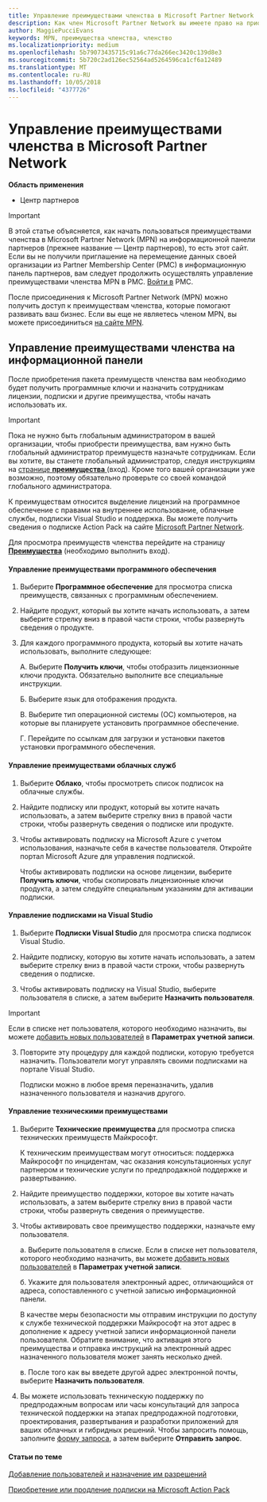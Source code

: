 ```yaml
---
title: Управление преимуществами членства в Microsoft Partner Network | Центр партнеров
description: Как член Microsoft Partner Network вы имеете право на приобретение определенных преимуществ. Инструкции по активации преимуществ членства и управлению ими на информационной панели для партнеров.
author: MaggiePucciEvans
keywords: MPN, преимущества членства, членство
ms.localizationpriority: medium
ms.openlocfilehash: 5b79073435715c91a6c77da266ec3420c139d8e3
ms.sourcegitcommit: 5b720c2ad126ec52564ad5264596ca1cf6a12489
ms.translationtype: MT
ms.contentlocale: ru-RU
ms.lasthandoff: 10/05/2018
ms.locfileid: "4377726"
---
```

# <a name="manage-your-microsoft-partner-network-membership-benefits"></a>Управление преимуществами членства в Microsoft Partner Network

**Область применения**

-  Центр партнеров

>[!IMPORTANT]
>В этой статье объясняется, как начать пользоваться преимуществами членства в Microsoft Partner Network (MPN) на информационной панели партнеров (прежнее название — Центр партнеров), то есть этот сайт. Если вы не получили приглашение на перемещение данных своей организации из Partner Membership Center (PMC) в информационную панель партнеров, вам следует продолжить осуществлять управление преимуществами членства MPN в PMC. [Войти в](https://partner.microsoft.com/_login?authType=OpenIdConnect) PMC.   

После присоединения к Microsoft Partner Network (MPN) можно получить доступ к преимуществам членства, которые помогают развивать ваш бизнес. Если вы еще не являетесь членом MPN, вы можете присоединиться [на сайте MPN](https://partner.microsoft.com/membership).


## <a name="manage-your-membership-benefits-in-the-dashboard"></a>Управление преимуществами членства на информационной панели

После приобретения пакета преимуществ членства вам необходимо будет получить программные ключи и назначить сотрудникам лицензии, подписки и другие преимущества, чтобы начать использовать их. 

>[!IMPORTANT]
>Пока не нужно быть глобальным администратором в вашей организации, чтобы приобрести преимущества, вам нужно быть глобальный администратор преимуществ назначьте сотрудникам.  Если вы хотите, вы станете глобальный администратор, следуя инструкциям на [странице **преимущества** ](https://partnercenter.microsoft.com/pcv/partnership/benefits) (вход). Кроме того вашей организации уже возможно, поэтому обязательно проверьте со своей командой глобального администратора.

К преимуществам относится выделение лицензий на программное обеспечение с правами на внутреннее использование, облачные службы, подписки Visual Studio и поддержка. Вы можете получить сведения о подписке Action Pack на сайте [Microsoft Partner Network](https://partner.microsoft.com/membership/internal-use-software).  

Для просмотра преимуществ членства перейдите на страницу [**Преимущества**](https://partnercenter.microsoft.com/pcv/partnership/benefits) (необходимо выполнить вход).

#### <a name="manage-software-benefits"></a>Управление преимуществами программного обеспечения

1.  Выберите **Программное обеспечение** для просмотра списка преимуществ, связанных с программным обеспечением. 

2.  Найдите продукт, который вы хотите начать использовать, а затем выберите стрелку вниз в правой части строки, чтобы развернуть сведения о продукте. 

3. Для каждого программного продукта, который вы хотите начать использовать, выполните следующее:

    А. Выберите **Получить ключи**, чтобы отобразить лицензионные ключи продукта. Обязательно выполните все специальные инструкции.

    Б. Выберите язык для отображения продукта.

    В. Выберите тип операционной системы (ОС) компьютеров, на которые вы планируете установить программное обеспечение.

    Г. Перейдите по ссылкам для загрузки и установки пакетов установки программного обеспечения.


#### <a name="manage-cloud-services-benefits"></a>Управление преимуществами облачных служб

1. Выберите **Облако**, чтобы просмотреть список подписок на облачные службы.

2. Найдите подписку или продукт, который вы хотите начать использовать, а затем выберите стрелку вниз в правой части строки, чтобы развернуть сведения о подписке или продукте. 

3. Чтобы активировать подписку на Microsoft Azure с учетом использования, назначьте себя в качестве пользователя. Откройте портал Microsoft Azure для управления подпиской.

    Чтобы активировать подписки на основе лицензии, выберите **Получить ключи**, чтобы скопировать лицензионные ключи продукта, а затем следуйте специальным указаниям для активации подписки.  


#### <a name="manage-visual-studio-subscriptions"></a>Управление подписками на Visual Studio

1. Выберите **Подписки Visual Studio** для просмотра списка подписок Visual Studio. 

2. Найдите подписку, которую вы хотите начать использовать, а затем выберите стрелку вниз в правой части строки, чтобы развернуть сведения о подписке. 

3. Чтобы активировать подписку на Visual Studio, выберите пользователя в списке, а затем выберите **Назначить пользователя**. 

> [!IMPORTANT]  
> Если в списке нет пользователя, которого необходимо назначить, вы можете [добавить новых пользователей](create-user-accounts-and-set-permissions.md) в **Параметрах учетной записи**.

3. Повторите эту процедуру для каждой подписки, которую требуется назначить. Пользователи могут управлять своими подписками на портале Visual Studio. 

    Подписки можно в любое время переназначить, удалив назначенного пользователя и назначив другого. 

#### <a name="manage-technical-benefits"></a>Управление техническими преимуществами

1. Выберите **Технические преимущества** для просмотра списка технических преимуществ Майкрософт.

    К техническим преимуществам могут относиться: поддержка Майкрософт по инцидентам, час оказания консультационных услуг партнером и технические услуги по предпродажной поддержке и развертыванию.   

2. Найдите преимущество поддержки, которое вы хотите начать использовать, а затем выберите стрелку вниз в правой части строки, чтобы развернуть сведения о преимуществе. 

3. Чтобы активировать свое преимущество поддержки, назначьте ему пользователя. 
   
    а.  Выберите пользователя в списке. Если в списке нет пользователя, которого необходимо назначить, вы можете [добавить новых пользователей](create-user-accounts-and-set-permissions.md) в **Параметрах учетной записи**.

    б.  Укажите для пользователя электронный адрес, отличающийся от адреса, сопоставленного с учетной записью информационной панели. 
    
    В качестве меры безопасности мы отправим инструкции по доступу к службе технической поддержки Майкрософт на этот адрес в дополнение к адресу учетной записи информационной панели пользователя. Обратите внимание, что активация этого преимущества и отправка инструкций на электронный адрес назначенного пользователя может занять несколько дней.    
    
    в.  После того как вы введете другой адрес электронной почты, выберите **Назначить пользователя**. 

4. Вы можете использовать техническую поддержку по предпродажным вопросам или часы консультаций для запроса технической поддержки на этапах предпродажной подготовки, проектирования, развертывания и разработки приложений для ваших облачных и гибридных решений. Чтобы запросить помощь, заполните [форму запроса](https://partnercenter.microsoft.com/pcv/partnership/benefits/createadvisoryhoursservicerequest
), а затем выберите **Отправить запрос**.


#### <a name="see-also"></a>Статьи по теме

[Добавление пользователей и назначение им разрешений](create-user-accounts-and-set-permissions.md)

[Приобретение или продление подписки на Microsoft Action Pack](mpn-get-action-pack.md)


